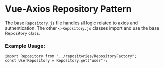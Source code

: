 # Vue-Axios Repository Pattern

The base `Repository.js` file handles all logic related to axios and authentication. The other `<>Repository.js` classes import and use the base Repository class.  

### Example Usage:

```
import Repository from "../repositories/RepositoryFactory";
const UserRepository = Repository.get("user");
```
